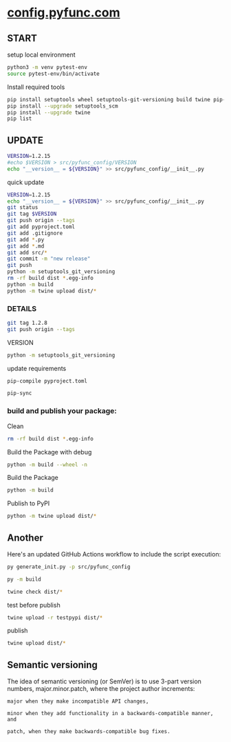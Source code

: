 # [config.pyfunc.com](http://config.pyfunc.com)

## START

setup local environment
```bash
python3 -m venv pytest-env
source pytest-env/bin/activate
```


Install required tools
```bash
pip install setuptools wheel setuptools-git-versioning build twine pip-tools toml path
pip install --upgrade setuptools_scm
pip install --upgrade twine 
pip list
```

## UPDATE

```bash
VERSION=1.2.15
#echo $VERSION > src/pyfunc_config/VERSION
echo "__version__ = ${VERSION}" >> src/pyfunc_config/__init__.py
```

quick update
```bash
VERSION=1.2.15
echo "__version__ = ${VERSION}" >> src/pyfunc_config/__init__.py
git status
git tag $VERSION
git push origin --tags
git add pyproject.toml
git add .gitignore
git add *.py
git add *.md
git add src/*
git commit -m "new release"
git push
python -m setuptools_git_versioning
rm -rf build dist *.egg-info
python -m build
python -m twine upload dist/*
```

### DETAILS

```bash
git tag 1.2.8
git push origin --tags
```

VERSION
```bash
python -m setuptools_git_versioning
```

update requirements
```bash
pip-compile pyproject.toml
```
```bash
pip-sync
```
### build and publish your package:

Clean
```bash
rm -rf build dist *.egg-info
```


Build the Package with debug
```bash
python -m build --wheel -n
```


Build the Package
```bash
python -m build
```




Publish to PyPI
```bash
python -m twine upload dist/*
```





## Another


Here's an updated GitHub Actions workflow to include the script execution:

```bash
py generate_init.py -p src/pyfunc_config
````

```bash
py -m build
```

```bash
twine check dist/*
```

test before publish
```bash
twine upload -r testpypi dist/*
```

publish
```bash
twine upload dist/* 
```        


## Semantic versioning

The idea of semantic versioning (or SemVer) is to use 3-part version numbers, major.minor.patch, where the project author increments:

    major when they make incompatible API changes,

    minor when they add functionality in a backwards-compatible manner, and

    patch, when they make backwards-compatible bug fixes.



